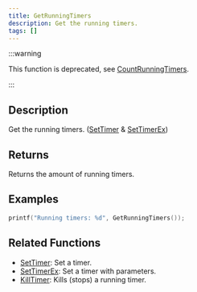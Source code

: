 ```yaml
---
title: GetRunningTimers
description: Get the running timers.
tags: []
---
```


:::warning

This function is deprecated, see [CountRunningTimers](CountRunningTimers).

:::

## Description

Get the running timers. ([SetTimer](SetTimer) & [SetTimerEx](SetTimerEx))

## Returns

Returns the amount of running timers.

## Examples

```c
printf("Running timers: %d", GetRunningTimers());
```

## Related Functions

- [SetTimer](SetTimer): Set a timer.
- [SetTimerEx](SetTimerEx): Set a timer with parameters.
- [KillTimer](KillTimer): Kills (stops) a running timer.
